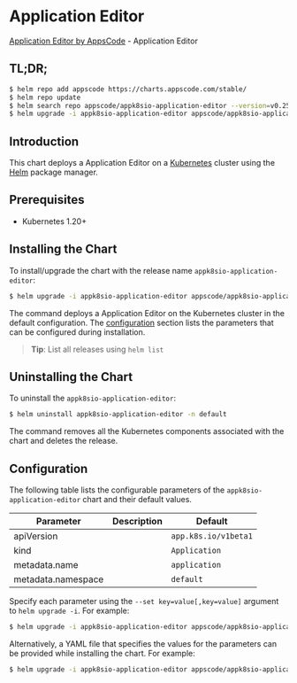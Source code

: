 # Application Editor

[Application Editor by AppsCode](https://appscode.com) - Application Editor

## TL;DR;

```bash
$ helm repo add appscode https://charts.appscode.com/stable/
$ helm repo update
$ helm search repo appscode/appk8sio-application-editor --version=v0.25.0
$ helm upgrade -i appk8sio-application-editor appscode/appk8sio-application-editor -n default --create-namespace --version=v0.25.0
```

## Introduction

This chart deploys a Application Editor on a [Kubernetes](http://kubernetes.io) cluster using the [Helm](https://helm.sh) package manager.

## Prerequisites

- Kubernetes 1.20+

## Installing the Chart

To install/upgrade the chart with the release name `appk8sio-application-editor`:

```bash
$ helm upgrade -i appk8sio-application-editor appscode/appk8sio-application-editor -n default --create-namespace --version=v0.25.0
```

The command deploys a Application Editor on the Kubernetes cluster in the default configuration. The [configuration](#configuration) section lists the parameters that can be configured during installation.

> **Tip**: List all releases using `helm list`

## Uninstalling the Chart

To uninstall the `appk8sio-application-editor`:

```bash
$ helm uninstall appk8sio-application-editor -n default
```

The command removes all the Kubernetes components associated with the chart and deletes the release.

## Configuration

The following table lists the configurable parameters of the `appk8sio-application-editor` chart and their default values.

|     Parameter      | Description |             Default             |
|--------------------|-------------|---------------------------------|
| apiVersion         |             | <code>app.k8s.io/v1beta1</code> |
| kind               |             | <code>Application</code>        |
| metadata.name      |             | <code>application</code>        |
| metadata.namespace |             | <code>default</code>            |


Specify each parameter using the `--set key=value[,key=value]` argument to `helm upgrade -i`. For example:

```bash
$ helm upgrade -i appk8sio-application-editor appscode/appk8sio-application-editor -n default --create-namespace --version=v0.25.0 --set apiVersion=app.k8s.io/v1beta1
```

Alternatively, a YAML file that specifies the values for the parameters can be provided while
installing the chart. For example:

```bash
$ helm upgrade -i appk8sio-application-editor appscode/appk8sio-application-editor -n default --create-namespace --version=v0.25.0 --values values.yaml
```
